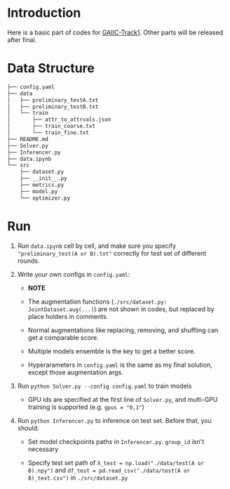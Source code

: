 # Introduction

Here is a basic part of codes for [GAIIC-Track1](https://www.heywhale.com/home/competition/620b34c41f3cf500170bd6ca). Other parts will be released after final.

# Data Structure

```sh
├── config.yaml
├── data
│   ├── preliminary_testA.txt
│   ├── preliminary_testB.txt
│   └── train
│       ├── attr_to_attrvals.json
│       ├── train_coarse.txt
│       └── train_fine.txt
├── README.md
├── Solver.py
├── Inferencer.py
├── data.ipynb
└── src
    ├── dataset.py
    ├── __init__.py
    ├── metrics.py
    ├── model.py
    └── optimizer.py
```

# Run

1. Run `data.ipynb` cell by cell, and make sure you specify `"preliminary_test(A or B).txt"` correctly for test set of different rounds.

2. Write your own configs in `config.yaml`:

    - **NOTE** 
    
    - The augmentation functions (`./src/dataset.py: JointDataset.aug(...)`) are not shown in codes, but replaced by place holders in comments.

    - Normal augmentations like replacing, removing, and shuffling can get a comparable score.

    - Multiple models ensemble is the key to get a better score.

    - Hyperarameters in `config.yaml` is the same as my final solution, except those augmentation args.

3. Run `python Solver.py --config config.yaml` to train models

    - GPU ids are specified at the first line of `Solver.py`, and multi-GPU training is supported (e.g. `gpus = "0,1"`)

4. Run `python Inferencer.py` to inference on test set. Before that, you should:

    - Set model checkpoints paths in `Inferencer.py`. `group_id` isn't necessary
    
    - Specify test set path of `X_test = np.load("./data/test(A or B).npy")` and `df_test = pd.read_csv("./data/test(A or B)_text.csv")` in `./src/dataset.py` 
